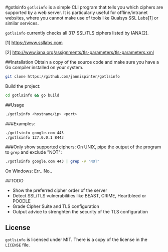 #gotlsinfo
`gotlsinfo` is a simple CLI program that tells you which ciphers are supported by a web server.
It is particularly useful for offline/intranet websites, where you cannot make use of tools like Qualsys SSL Labs[1] or similar services.

`gotlsinfo` currently checks all 317 SSL/TLS ciphers listed by IANA[2].

[1] https://www.ssllabs.com

[2] http://www.iana.org/assignments/tls-parameters/tls-parameters.xml

##Installation
Obtain a copy of the source code and make sure you have a Go compiler installed on your system.

```sh 
git clone https://github.com/jannispinter/gotlsinfo
```

Build the project:

```sh
cd gotlsinfo && go build
```

##Usage
```sh
./gotlsinfo <hostname/ip> <port>
```

###Examples:
```sh
./gotlsinfo google.com 443
./gotlsinfo 127.0.0.1 8443
```

###Only show supported ciphers:
On UNIX, pipe the output of the program to `grep` and exclude "NOT":

```sh
./gotlsinfo google.com 443 | grep -v "NOT"
```

On Windows: Err.. No..

##TODO
- Show the preferred cipher order of the server
- Detect SSL/TLS vulnerabilities like BEAST, CRIME, Heartbleed or POODLE
- Grade Cipher Suite and TLS configuration
- Output advice to strenghten the security of  the TLS configuration

License
------------
`gotlsinfo` is licensed under MIT. There is a copy of the license in the `LICENSE` file.
